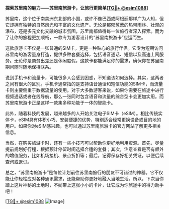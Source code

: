 **探索苏里南的魅力——苏里南旅游卡，让旅行更简单[[TG💪+ @esim1088](https://t.me/s/esim1088)]**

苏里南，这个位于南美洲东北部的小国，或许不像巴西或阿根廷那样广为人知，但它却拥有独特的自然风光和丰富的文化遗产。无论是郁郁葱葱的热带雨林、壮观的瀑布，还是多元文化交融的城市氛围，苏里南都值得每一位旅行者深入探索。而为了让你的旅程更加顺畅，一款专为游客设计的“苏里南旅游卡”应运而生。

这款旅游卡不仅是一张普通的SIM卡，更是一种贴心的旅行伴侣。它专为短期访问苏里南的游客量身打造，提供多种套餐选择，包括语音通话、短信以及高速上网服务。无论你是商务出差还是休闲度假，这款卡都能满足你的需求，确保你在苏里南期间随时随地保持联系。

说到手机卡和流量卡，可能很多人会感到困惑，不知道该如何选择。其实，这两者之间有很大的区别。手机卡通常指的是支持语音通话和短信功能的SIM卡，而流量卡则主要侧重于数据流量的使用。对于大多数游客来说，如果你需要在旅途中进行视频通话或者在线导航，那么一张同时包含语音和流量的综合型卡会更加实用。而苏里南旅游卡正是这样一款集多种功能于一体的智能卡。

此外，随着科技的发展，越来越多的人开始关注电子SIM卡（eSIM）。相比传统实体卡，eSIM具有体积小巧、安装便捷的优势，特别适合经常更换设备或目的地的用户。如果你对eSIM感兴趣，也可以通过苏里南旅游卡的官方网站了解更多相关信息。

当然，在购买旅游卡时，还有一些小技巧可以帮助你更好地利用资源。首先，尽量提前规划好行程，根据预计停留时间选择合适的套餐；其次，注意查看是否有额外的增值服务，比如机场接机、景点折扣等；最后，记得保存好相关凭证，以便后续查询或退订。

总之，“苏里南旅游卡”是每位计划前往苏里南旅行的朋友不可错过的神器。它不仅能让你轻松应对各种通讯需求，还能帮助你更好地融入当地生活。所以，下次当你踏上这片神秘的土地时，不妨带上这张小小的卡片，让它成为你旅途中的得力助手吧！

[[TG💪+ @esim1088](https://t.me/s/esim1088) ![Image](https://i.postimg.cc/4NQfJmqS/Snipaste-2025-05-13-00-14-12.png)]